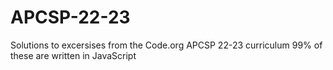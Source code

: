 # APCSP-22-23
Solutions to excersises from the Code.org APCSP 22-23 curriculum
99% of these are written in JavaScript
